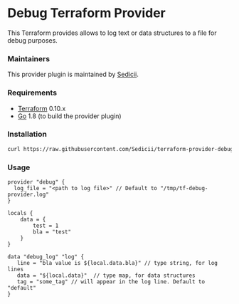 # Debug Terraform Provider

This Terraform provides allows to log text or data structures to a file for debug purposes. 

### Maintainers

This provider plugin is maintained by [Sedicii](https://sedicii.com/).

### Requirements

-	[Terraform](https://www.terraform.io/downloads.html) 0.10.x
-	[Go](https://golang.org/doc/install) 1.8 (to build the provider plugin)

### Installation

```bash
curl https://raw.githubusercontent.com/Sedicii/terraform-provider-debug/master/scripts/install-debug-tf-pluging.sh | bash
```

### Usage

```hcl-terraform
provider "debug" {
  log_file = "<path to log file>" // Default to "/tmp/tf-debug-provider.log"
}

locals {
    data = {
        test = 1
        bla = "test"
    }
}

data "debug_log" "log" {
   line = "bla value is ${local.data.bla}" // type string, for log lines
   data = "${local.data}"  // type map, for data structures
   tag = "some_tag" // will appear in the log line. Default to "default"
}
```
